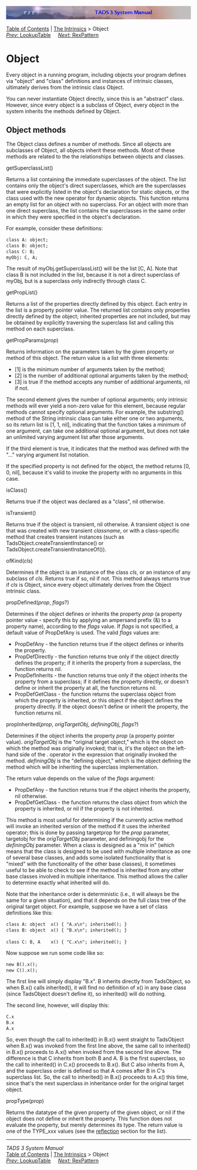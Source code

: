---
---
<div class="topbar">

<img src="topbar.jpg" data-border="0" />

</div>

<div class="nav">

<a href="toc.html" class="nav">Table of Contents</a> \|
<a href="builtins.html" class="nav">The Intrinsics</a> \> Object  
<span class="navnp"><a href="lookup.html" class="nav"><em>Prev:</em> LookupTable</a>
    <a href="rexpat.html" class="nav"><em>Next:</em> RexPattern</a>    
</span>

</div>

<div class="main">

# Object

Every object in a running program, including objects your program
defines via "object" and "class" definitions and instances of intrinsic
classes, ultimately derives from the intrinsic class Object.

You can never instantiate Object directly, since this is an "abstract"
class. However, since every object is a subclass of Object, every object
in the system inherits the methods defined by Object.

## Object methods

The Object class defines a number of methods. Since all objects are
subclasses of Object, all objects inherit these methods. Most of these
methods are related to the the relationships between objects and
classes.

<span class="code">getSuperclassList()</span>

<div class="fdef">

Returns a list containing the immediate superclasses of the object. The
list contains only the object's direct superclasses, which are the
superclasses that were explicitly listed in the object's declaration for
static objects, or the class used with the <span class="code">new</span>
operator for dynamic objects. This function returns an empty list for an
object with no superclass. For an object with more than one direct
superclass, the list contains the superclasses in the same order in
which they were specified in the object's declaration.

For example, consider these definitions:

<div class="code">

    class A: object;
    class B: object;
    class C: B;
    myObj: C, A;

</div>

The result of <span class="code">myObj.getSuperclassList()</span> will
be the list <span class="code">\[C, A\]</span>. Note that class B is not
included in the list, because it is not a direct superclass of myObj,
but is a superclass only indirectly through class C.

</div>

<span class="code">getPropList()</span>

<div class="fdef">

Returns a list of the properties directly defined by this object. Each
entry in the list is a property pointer value. The returned list
contains only properties directly defined by the object; inherited
properties are not included, but may be obtained by explicitly
traversing the superclass list and calling this method on each
superclass.

</div>

<span id="getPropParams"></span>

<span class="code">getPropParams(*prop*)</span>

<div class="fdef">

Returns information on the parameters taken by the given property or
method of this object. The return value is a list with three elements:

- \[1\] is the minimum number of arguments taken by the method;
- \[2\] is the number of additional optional arguments taken by the
  method;
- \[3\] is true if the method accepts any number of additional
  arguments, <span class="code">nil</span> if not.

The second element gives the number of optional arguments; only
intrinsic methods will ever yield a non-zero value for this element,
because regular methods cannot specify optional arguments. For example,
the <span class="code">substring()</span> method of the String intrinsic
class can take either one or two arguments, so its return list is
<span class="code">\[1, 1, nil\]</span>, indicating that the function
takes a minimum of one argument, can take one additional optional
argument, but does not take an unlimited varying argument list after
those arguments.

If the third element is <span class="code">true</span>, it indicates
that the method was defined with the "..." varying argument list
notation.

If the specified property is not defined for the object, the method
returns <span class="code">\[0, 0, nil\]</span>, because it's valid to
invoke the property with no arguments in this case.

</div>

<span class="code">isClass()</span>

<div class="fdef">

Returns <span class="code">true</span> if the object was declared as a
"class", <span class="code">nil</span> otherwise.

</div>

<span class="code">isTransient()</span>

<div class="fdef">

Returns <span class="code">true</span> if the object is transient,
<span class="code">nil</span> otherwise. A transient object is one that
was created with <span class="code">new transient</span>
*<span class="code">classname</span>*, or with a class-specific method
that creates transient instances (such as
<span class="code">TadsObject.createTransientInstance()</span> or
<span class="code">TadsObject.createTransientInstanceOf()</span>).

</div>

<span class="code">ofKind(*cls*)</span>

<div class="fdef">

Determines if the object is an instance of the class *cls*, or an
instance of any subclass of *cls*. Returns
<span class="code">true</span> if so, <span class="code">nil</span> if
not. This method always returns true if *cls* is Object, since every
object ultimately derives from the Object intrinsic class.

</div>

<span class="code">propDefined(*prop*, *flags*?)</span>

<div class="fdef">

Determines if the object defines or inherits the property *prop* (a
property pointer value - specify this by applying an ampersand prefix
(<span class="code">&</span>) to a property name), according to the
*flags* value. If *flags* is not specified, a default value of
<span class="code">PropDefAny</span> is used. The valid *flags* values
are:

- <span class="code">PropDefAny</span> - the function returns
  <span class="code">true</span> if the object defines or inherits the
  property.
- <span class="code">PropDefDirectly</span> - the function returns
  <span class="code">true</span> only if the object directly defines the
  property; if it inherits the property from a superclass, the function
  returns <span class="code">nil</span>.
- <span class="code">PropDefInherits</span> - the function returns
  <span class="code">true</span> only if the object inherits the
  property from a superclass; if it defines the property directly, or
  doesn't define or inherit the property at all, the function returns
  <span class="code">nil</span>.
- <span class="code">PropDefGetClass</span> - the function returns the
  superclass object from which the property is inherited, or this object
  if the object defines the property directly. If the object doesn't
  define or inherit the property, the function returns
  <span class="code">nil</span>.

</div>

<span class="code">propInherited(*prop*, *origTargetObj*, *definingObj*,
*flags*?)</span>

<div class="fdef">

Determines if the object inherits the property *prop* (a property
pointer value). *origTargetObj* is the "original target object," which
is the object on which the method was originally invoked; that is, it's
the object on the left-hand side of the <span class="code">.</span>
operator in the expression that originally invoked the method.
*definingObj* is the "defining object," which is the object defining the
method which will be inheriting the superclass implementation.

The return value depends on the value of the *flags* argument:

- <span class="code">PropDefAny</span> - the function returns
  <span class="code">true</span> if the object inherits the property,
  <span class="code">nil</span> otherwise.
- <span class="code">PropDefGetClass</span> - the function returns the
  class object from which the property is inherited, or
  <span class="code">nil</span> if the property is not inherited.

This method is most useful for determining if the currently active
method will invoke an inherited version of the method if it uses the
inherited operator; this is done by passing
<span class="code">targetprop</span> for the *prop* parameter,
<span class="code">targetobj</span> for the *origTargetObj* parameter,
and <span class="code">definingobj</span> for the *definingObj*
parameter. When a class is designed as a "mix in" (which means that the
class is designed to be used with multiple inheritance as one of several
base classes, and adds some isolated functionality that is "mixed" with
the functionality of the other base classes), it sometimes useful to be
able to check to see if the method is inherited from any other base
classes involved in multiple inheritance. This method allows the caller
to determine exactly what inherited will do.

Note that the inheritance order is deterministic (i.e., it will always
be the same for a given situation), and that it depends on the full
class tree of the original target object. For example, suppose we have a
set of class definitions like this:

<div class="code">

    class A: object  x() { "A.x\n"; inherited(); }
    class B: object  x() { "B.x\n"; inherited(); }

    class C: B, A    x() { "C.x\n"; inherited(); }

</div>

Now suppose we run some code like so:

<div class="code">

    new B().x();
    new C().x();

</div>

The first line will simply display "B.x". B inherits directly from
TadsObject, so when B.x() calls <span class="code">inherited()</span>,
it will find no definition of <span class="code">x()</span> in any base
class (since TadsObject doesn't define it), so inherited() will do
nothing.

The second line, however, will display this:

<div class="code">

    C.x
    B.x
    A.x

</div>

So, even though the call to <span class="code">inherited()</span> in
<span class="code">B.x()</span> went straight to TadsObject when
<span class="code">B.x()</span> was invoked from the first line above,
the same call to inherited() in <span class="code">B.x()</span> proceeds
to <span class="code">A.x()</span> when invoked from the second line
above. The difference is that C inherits from both B and A. B is the
first superclass, so the call to <span class="code">inherited()</span>
in <span class="code">C.x()</span> proceeds to
<span class="code">B.x(</span>). But C also inherits from A, and the
superclass order is defined so that A comes after B in C's superclass
list. So, the call to <span class="code">inherited()</span> in
<span class="code">B.x()</span> proceeds to
<span class="code">A.x()</span> this time, since that's the next
superclass in inheritance order for the original target object.

</div>

<span class="code">propType(*prop*)</span>

<div class="fdef">

Returns the datatype of the given property of the given object, or
<span class="code">nil</span> if the object does not define or inherit
the property. This function does not evaluate the property, but merely
determines its type. The return value is one of the
<span class="code">TYPE_xxx</span> values (see the
[reflection](reflect.html) section for the list).

</div>

</div>

------------------------------------------------------------------------

<div class="navb">

*TADS 3 System Manual*  
<a href="toc.html" class="nav">Table of Contents</a> \|
<a href="builtins.html" class="nav">The Intrinsics</a> \> Object  
<span class="navnp"><a href="lookup.html" class="nav"><em>Prev:</em> LookupTable</a>
    <a href="rexpat.html" class="nav"><em>Next:</em> RexPattern</a>    
</span>

</div>
